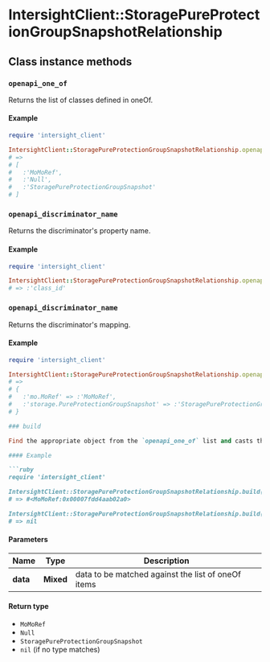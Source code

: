 # IntersightClient::StoragePureProtectionGroupSnapshotRelationship

## Class instance methods

### `openapi_one_of`

Returns the list of classes defined in oneOf.

#### Example

```ruby
require 'intersight_client'

IntersightClient::StoragePureProtectionGroupSnapshotRelationship.openapi_one_of
# =>
# [
#   :'MoMoRef',
#   :'Null',
#   :'StoragePureProtectionGroupSnapshot'
# ]
```

### `openapi_discriminator_name`

Returns the discriminator's property name.

#### Example

```ruby
require 'intersight_client'

IntersightClient::StoragePureProtectionGroupSnapshotRelationship.openapi_discriminator_name
# => :'class_id'
```

### `openapi_discriminator_name`

Returns the discriminator's mapping.

#### Example

```ruby
require 'intersight_client'

IntersightClient::StoragePureProtectionGroupSnapshotRelationship.openapi_discriminator_mapping
# =>
# {
#   :'mo.MoRef' => :'MoMoRef',
#   :'storage.PureProtectionGroupSnapshot' => :'StoragePureProtectionGroupSnapshot'
# }

### build

Find the appropriate object from the `openapi_one_of` list and casts the data into it.

#### Example

```ruby
require 'intersight_client'

IntersightClient::StoragePureProtectionGroupSnapshotRelationship.build(data)
# => #<MoMoRef:0x00007fdd4aab02a0>

IntersightClient::StoragePureProtectionGroupSnapshotRelationship.build(data_that_doesnt_match)
# => nil
```

#### Parameters

| Name | Type | Description |
| ---- | ---- | ----------- |
| **data** | **Mixed** | data to be matched against the list of oneOf items |

#### Return type

- `MoMoRef`
- `Null`
- `StoragePureProtectionGroupSnapshot`
- `nil` (if no type matches)

